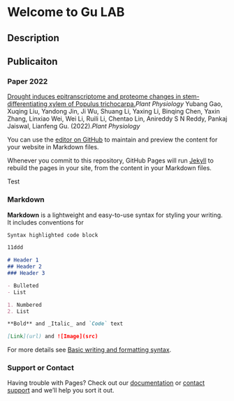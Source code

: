 # Welcome to Gu LAB

## **Description**

## **Publicaiton**

### **Paper 2022**

[Drought induces epitranscriptome and proteome changes in stem-differentiating xylem of Populus trichocarpa.](https://doi.org/10.1093/plphys/kiac272)_Plant Physiology_
Yubang Gao, Xuqing Liu, Yandong Jin, Ji Wu, Shuang Li, Yaxing Li, Binqing Chen, Yaxin Zhang, Linxiao Wei, Wei Li, Ruili Li, Chentao Lin, Anireddy S N Reddy, Pankaj Jaiswal, Lianfeng Gu. (2022)._Plant Physiology_




You can use the [editor on GitHub](https://github.com/GuNano/NGS.github.io/edit/gh-pages/index.md) to maintain and preview the content for your website in Markdown files.

Whenever you commit to this repository, GitHub Pages will run [Jekyll](https://jekyllrb.com/) to rebuild the pages in your site, from the content in your Markdown files.

Test

### **Markdown**

**Markdown** is a lightweight and easy-to-use syntax for styling your writing. It includes conventions for

```markdown
Syntax highlighted code block

11ddd

# Header 1
## Header 2
### Header 3

- Bulleted
- List

1. Numbered
2. List

**Bold** and _Italic_ and `Code` text

[Link](url) and ![Image](src)
```

For more details see [Basic writing and formatting syntax](https://docs.github.com/en/github/writing-on-github/getting-started-with-writing-and-formatting-on-github/basic-writing-and-formatting-syntax).




### Support or Contact

Having trouble with Pages? Check out our [documentation](https://docs.github.com/categories/github-pages-basics/) or [contact support](https://support.github.com/contact) and we’ll help you sort it out.
